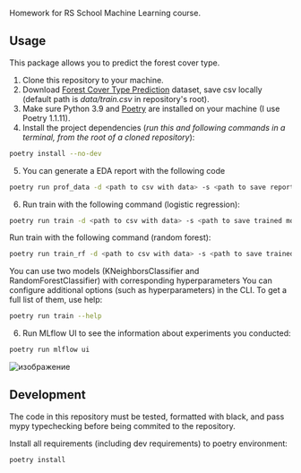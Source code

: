 Homework for RS School Machine Learning course.

## Usage
This package allows you to predict the forest cover type.
1. Clone this repository to your machine.
2. Download [Forest Cover Type Prediction](https://www.kaggle.com/competitions/forest-cover-type-prediction/) dataset, save csv locally (default path is *data/train.csv* in repository's root).
3. Make sure Python 3.9 and [Poetry](https://python-poetry.org/docs/) are installed on your machine (I use Poetry 1.1.11).
4. Install the project dependencies (*run this and following commands in a terminal, from the root of a cloned repository*):
```sh
poetry install --no-dev
```
5. You can generate a EDA report with the following code
```sh
poetry run prof_data -d <path to csv with data> -s <path to save report>
```
6. Run train with the following command (logistic regression):
```sh
poetry run train -d <path to csv with data> -s <path to save trained model>
```
Run train with the following command (random forest):
```sh
poetry run train_rf -d <path to csv with data> -s <path to save trained model>
```
You can use two models (KNeighborsClassifier and RandomForestClassifier) with corresponding hyperparameters
You can configure additional options (such as hyperparameters) in the CLI. To get a full list of them, use help:
```sh
poetry run train --help
```
6. Run MLflow UI to see the information about experiments you conducted:
```sh
poetry run mlflow ui
```
![изображение](https://user-images.githubusercontent.com/70448060/166426773-42141a3f-abf4-4272-9204-dd614ca42b99.png)

## Development

The code in this repository must be tested, formatted with black, and pass mypy typechecking before being commited to the repository.

Install all requirements (including dev requirements) to poetry environment:
```
poetry install
```
